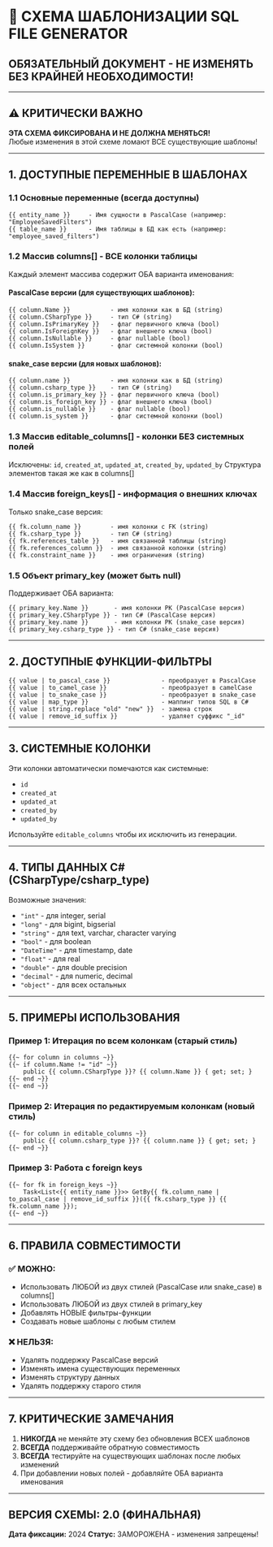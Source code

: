 # 📌 СХЕМА ШАБЛОНИЗАЦИИ SQL FILE GENERATOR
## ОБЯЗАТЕЛЬНЫЙ ДОКУМЕНТ - НЕ ИЗМЕНЯТЬ БЕЗ КРАЙНЕЙ НЕОБХОДИМОСТИ!

---

## ⚠️ КРИТИЧЕСКИ ВАЖНО
**ЭТА СХЕМА ФИКСИРОВАНА И НЕ ДОЛЖНА МЕНЯТЬСЯ!**  
Любые изменения в этой схеме ломают ВСЕ существующие шаблоны!

---

## 1. ДОСТУПНЫЕ ПЕРЕМЕННЫЕ В ШАБЛОНАХ

### 1.1 Основные переменные (всегда доступны)
```liquid
{{ entity_name }}     - Имя сущности в PascalCase (например: "EmployeeSavedFilters")
{{ table_name }}      - Имя таблицы в БД как есть (например: "employee_saved_filters")
```

### 1.2 Массив columns[] - ВСЕ колонки таблицы
Каждый элемент массива содержит ОБА варианта именования:

#### PascalCase версии (для существующих шаблонов):
```liquid
{{ column.Name }}           - имя колонки как в БД (string)
{{ column.CSharpType }}     - тип C# (string)
{{ column.IsPrimaryKey }}   - флаг первичного ключа (bool)
{{ column.IsForeignKey }}   - флаг внешнего ключа (bool) 
{{ column.IsNullable }}     - флаг nullable (bool)
{{ column.IsSystem }}       - флаг системной колонки (bool)
```

#### snake_case версии (для новых шаблонов):
```liquid
{{ column.name }}           - имя колонки как в БД (string)
{{ column.csharp_type }}    - тип C# (string)
{{ column.is_primary_key }} - флаг первичного ключа (bool)
{{ column.is_foreign_key }} - флаг внешнего ключа (bool)
{{ column.is_nullable }}    - флаг nullable (bool)
{{ column.is_system }}      - флаг системной колонки (bool)
```

### 1.3 Массив editable_columns[] - колонки БЕЗ системных полей
Исключены: `id`, `created_at`, `updated_at`, `created_by`, `updated_by`
Структура элементов такая же как в columns[]

### 1.4 Массив foreign_keys[] - информация о внешних ключах
Только snake_case версия:
```liquid
{{ fk.column_name }}        - имя колонки с FK (string)
{{ fk.csharp_type }}        - тип C# (string)
{{ fk.references_table }}   - имя связанной таблицы (string)
{{ fk.references_column }}  - имя связанной колонки (string)
{{ fk.constraint_name }}    - имя ограничения (string)
```

### 1.5 Объект primary_key (может быть null)
Поддерживает ОБА варианта:
```liquid
{{ primary_key.Name }}       - имя колонки PK (PascalCase версия)
{{ primary_key.CSharpType }} - тип C# (PascalCase версия)
{{ primary_key.name }}       - имя колонки PK (snake_case версия)
{{ primary_key.csharp_type }} - тип C# (snake_case версия)
```

---

## 2. ДОСТУПНЫЕ ФУНКЦИИ-ФИЛЬТРЫ

```liquid
{{ value | to_pascal_case }}              - преобразует в PascalCase
{{ value | to_camel_case }}               - преобразует в camelCase
{{ value | to_snake_case }}               - преобразует в snake_case
{{ value | map_type }}                    - маппинг типов SQL в C#
{{ value | string.replace "old" "new" }}  - замена строк
{{ value | remove_id_suffix }}            - удаляет суффикс "_id"
```

---

## 3. СИСТЕМНЫЕ КОЛОНКИ
Эти колонки автоматически помечаются как системные:
- `id`
- `created_at`
- `updated_at`
- `created_by`
- `updated_by`

Используйте `editable_columns` чтобы их исключить из генерации.

---

## 4. ТИПЫ ДАННЫХ C# (CSharpType/csharp_type)
Возможные значения:
- `"int"` - для integer, serial
- `"long"` - для bigint, bigserial
- `"string"` - для text, varchar, character varying
- `"bool"` - для boolean
- `"DateTime"` - для timestamp, date
- `"float"` - для real
- `"double"` - для double precision
- `"decimal"` - для numeric, decimal
- `"object"` - для всех остальных

---

## 5. ПРИМЕРЫ ИСПОЛЬЗОВАНИЯ

### Пример 1: Итерация по всем колонкам (старый стиль)
```liquid
{{~ for column in columns ~}}
{{~ if column.Name != "id" ~}}
    public {{ column.CSharpType }}? {{ column.Name }} { get; set; }
{{~ end ~}}
{{~ end ~}}
```

### Пример 2: Итерация по редактируемым колонкам (новый стиль)
```liquid
{{~ for column in editable_columns ~}}
    public {{ column.csharp_type }}? {{ column.name }} { get; set; }
{{~ end ~}}
```

### Пример 3: Работа с foreign keys
```liquid
{{~ for fk in foreign_keys ~}}
    Task<List<{{ entity_name }}>> GetBy{{ fk.column_name | to_pascal_case | remove_id_suffix }}({{ fk.csharp_type }} {{ fk.column_name }});
{{~ end ~}}
```

---

## 6. ПРАВИЛА СОВМЕСТИМОСТИ

### ✅ МОЖНО:
- Использовать ЛЮБОЙ из двух стилей (PascalCase или snake_case) в columns[]
- Использовать ЛЮБОЙ из двух стилей в primary_key
- Добавлять НОВЫЕ фильтры-функции
- Создавать новые шаблоны с любым стилем

### ❌ НЕЛЬЗЯ:
- Удалять поддержку PascalCase версий
- Изменять имена существующих переменных
- Изменять структуру данных
- Удалять поддержку старого стиля

---

## 7. КРИТИЧЕСКИЕ ЗАМЕЧАНИЯ

1. **НИКОГДА** не меняйте эту схему без обновления ВСЕХ шаблонов
2. **ВСЕГДА** поддерживайте обратную совместимость
3. **ВСЕГДА** тестируйте на существующих шаблонах после любых изменений
4. При добавлении новых полей - добавляйте ОБА варианта именования

---

## ВЕРСИЯ СХЕМЫ: 2.0 (ФИНАЛЬНАЯ)
**Дата фиксации:** 2024
**Статус:** ЗАМОРОЖЕНА - изменения запрещены!